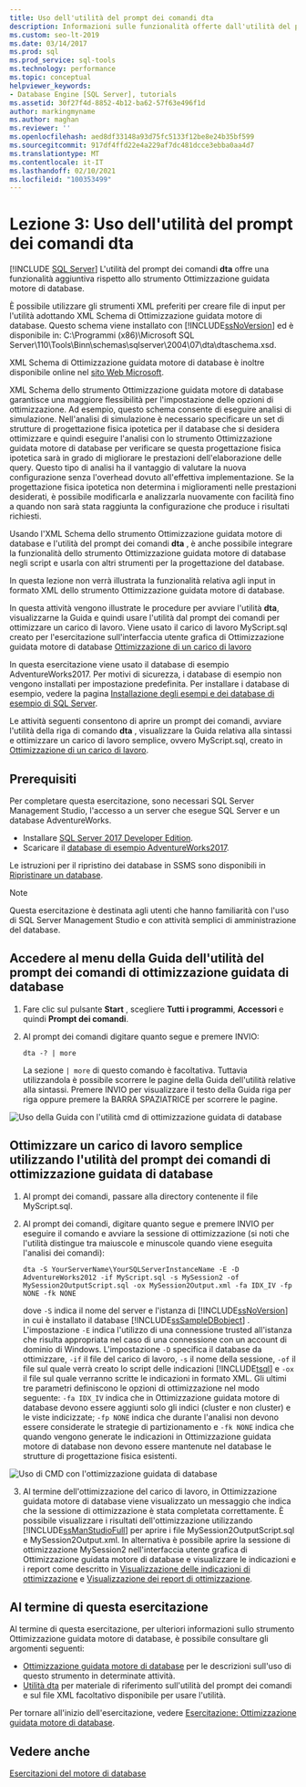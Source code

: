 ```yaml
---
title: Uso dell'utilità del prompt dei comandi dta
description: Informazioni sulle funzionalità offerte dall'utilità del prompt dei comandi dta, oltre a quelle fornite da Ottimizzazione guidata motore di database di SQL Server.
ms.custom: seo-lt-2019
ms.date: 03/14/2017
ms.prod: sql
ms.prod_service: sql-tools
ms.technology: performance
ms.topic: conceptual
helpviewer_keywords:
- Database Engine [SQL Server], tutorials
ms.assetid: 30f27f4d-8852-4b12-ba62-57f63e496f1d
author: markingmyname
ms.author: maghan
ms.reviewer: ''
ms.openlocfilehash: aed8df33148a93d75fc5133f12be8e24b35bf599
ms.sourcegitcommit: 917df4ffd22e4a229af7dc481dcce3ebba0aa4d7
ms.translationtype: MT
ms.contentlocale: it-IT
ms.lasthandoff: 02/10/2021
ms.locfileid: "100353499"
---
```

# <a name="lesson-3-using-the-dta-command-prompt-utility"></a>Lezione 3: Uso dell'utilità del prompt dei comandi dta
 [!INCLUDE [SQL Server](../../includes/applies-to-version/sqlserver.md)]
L'utilità del prompt dei comandi **dta** offre una funzionalità aggiuntiva rispetto allo strumento Ottimizzazione guidata motore di database.  
  
È possibile utilizzare gli strumenti XML preferiti per creare file di input per l'utilità adottando XML Schema di Ottimizzazione guidata motore di database. Questo schema viene installato con [!INCLUDE[ssNoVersion](../../includes/ssnoversion-md.md)] ed è disponibile in: C:\Programmi (x86)\Microsoft SQL Server\110\Tools\Binn\schemas\sqlserver\2004\07\dta\dtaschema.xsd.  
  
XML Schema di Ottimizzazione guidata motore di database è inoltre disponibile online nel [sito Web Microsoft](https://go.microsoft.com/fwlink/?linkid=43100&clcid=0x409).  
  
XML Schema dello strumento Ottimizzazione guidata motore di database garantisce una maggiore flessibilità per l'impostazione delle opzioni di ottimizzazione. Ad esempio, questo schema consente di eseguire analisi di simulazione. Nell'analisi di simulazione è necessario specificare un set di strutture di progettazione fisica ipotetica per il database che si desidera ottimizzare e quindi eseguire l'analisi con lo strumento Ottimizzazione guidata motore di database per verificare se questa progettazione fisica ipotetica sarà in grado di migliorare le prestazioni dell'elaborazione delle query. Questo tipo di analisi ha il vantaggio di valutare la nuova configurazione senza l'overhead dovuto all'effettiva implementazione. Se la progettazione fisica ipotetica non determina i miglioramenti nelle prestazioni desiderati, è possibile modificarla e analizzarla nuovamente con facilità fino a quando non sarà stata raggiunta la configurazione che produce i risultati richiesti.  
  
Usando l'XML Schema dello strumento Ottimizzazione guidata motore di database e l'utilità del prompt dei comandi **dta** , è anche possibile integrare la funzionalità dello strumento Ottimizzazione guidata motore di database negli script e usarla con altri strumenti per la progettazione del database.  
  
In questa lezione non verrà illustrata la funzionalità relativa agli input in formato XML dello strumento Ottimizzazione guidata motore di database.  
  
 In questa attività vengono illustrate le procedure per avviare l'utilità **dta**, visualizzarne la Guida e quindi usare l'utilità dal prompt dei comandi per ottimizzare un carico di lavoro. Viene usato il carico di lavoro MyScript.sql creato per l'esercitazione sull'interfaccia utente grafica di Ottimizzazione guidata motore di database [Ottimizzazione di un carico di lavoro](lesson-2-using-database-engine-tuning-advisor.md#tuning-a-workload)  
  
In questa esercitazione viene usato il database di esempio AdventureWorks2017. Per motivi di sicurezza, i database di esempio non vengono installati per impostazione predefinita. Per installare i database di esempio, vedere la pagina [Installazione degli esempi e dei database di esempio di SQL Server](../../samples/adventureworks-install-configure.md).  
  
Le attività seguenti consentono di aprire un prompt dei comandi, avviare l'utilità della riga di comando **dta** , visualizzare la Guida relativa alla sintassi e ottimizzare un carico di lavoro semplice, ovvero MyScript.sql, creato in [Ottimizzazione di un carico di lavoro](./lesson-2-using-database-engine-tuning-advisor.md).  

## <a name="prerequisites"></a>Prerequisiti 

Per completare questa esercitazione, sono necessari SQL Server Management Studio, l'accesso a un server che esegue SQL Server e un database AdventureWorks.

- Installare [SQL Server 2017 Developer Edition](https://www.microsoft.com/sql-server/sql-server-downloads).
- Scaricare il [database di esempio AdventureWorks2017](../../samples/adventureworks-install-configure.md).


Le istruzioni per il ripristino dei database in SSMS sono disponibili in [Ripristinare un database](../../relational-databases/backup-restore/restore-a-database-backup-using-ssms.md).

  >[!NOTE]
  > Questa esercitazione è destinata agli utenti che hanno familiarità con l'uso di SQL Server Management Studio e con attività semplici di amministrazione del database. 

## <a name="access-dta-command-prompt-utility-help-menu"></a>Accedere al menu della Guida dell'utilità del prompt dei comandi di ottimizzazione guidata di database
  
  
1.  Fare clic sul pulsante **Start** , scegliere **Tutti i programmi**, **Accessori** e quindi **Prompt dei comandi**.  
  
2.  Al prompt dei comandi digitare quanto segue e premere INVIO:  
  
    ```  
    dta -? | more  
    ```  
  
    La sezione `| more` di questo comando è facoltativa. Tuttavia utilizzandola è possibile scorrere le pagine della Guida dell'utilità relative alla sintassi. Premere INVIO per visualizzare il testo della Guida riga per riga oppure premere la BARRA SPAZIATRICE per scorrere le pagine.  

  ![Uso della Guida con l'utilità cmd di ottimizzazione guidata di database](media/dta-tutorials/dta-cmd-help.png)

## <a name="tune-simple-workload-using-the-dta-command-prompt-utility"></a>Ottimizzare un carico di lavoro semplice utilizzando l'utilità del prompt dei comandi di ottimizzazione guidata di database  


  
1.  Al prompt dei comandi, passare alla directory contenente il file MyScript.sql.  
  
2.  Al prompt dei comandi, digitare quanto segue e premere INVIO per eseguire il comando e avviare la sessione di ottimizzazione (si noti che l'utilità distingue tra maiuscole e minuscole quando viene eseguita l'analisi dei comandi):  
  
    ```  
    dta -S YourServerName\YourSQLServerInstanceName -E -D AdventureWorks2012 -if MyScript.sql -s MySession2 -of MySession2OutputScript.sql -ox MySession2Output.xml -fa IDX_IV -fp NONE -fk NONE  
    ```  
  
    dove `-S` indica il nome del server e l'istanza di [!INCLUDE[ssNoVersion](../../includes/ssnoversion-md.md)] in cui è installato il database [!INCLUDE[ssSampleDBobject](../../includes/sssampledbobject-md.md)] . L'impostazione `-E` indica l'utilizzo di una connessione trusted all'istanza che risulta appropriata nel caso di una connessione con un account di dominio di Windows. L'impostazione `-D` specifica il database da ottimizzare, `-if` il file del carico di lavoro, `-s` il nome della sessione, `-of` il file sul quale verrà creato lo script delle indicazioni [!INCLUDE[tsql](../../includes/tsql-md.md)] e `-ox` il file sul quale verranno scritte le indicazioni in formato XML. Gli ultimi tre parametri definiscono le opzioni di ottimizzazione nel modo seguente: `-fa IDX_IV` indica che in Ottimizzazione guidata motore di database devono essere aggiunti solo gli indici (cluster e non cluster) e le viste indicizzate; `-fp NONE` indica che durante l'analisi non devono essere considerate le strategie di partizionamento e `-fk NONE` indica che quando vengono generate le indicazioni in Ottimizzazione guidata motore di database non devono essere mantenute nel database le strutture di progettazione fisica esistenti.  

  ![Uso di CMD con l'ottimizzazione guidata di database](media/dta-tutorials/dta-cmd.png)
  
3.  Al termine dell'ottimizzazione del carico di lavoro, in Ottimizzazione guidata motore di database viene visualizzato un messaggio che indica che la sessione di ottimizzazione è stata completata correttamente. È possibile visualizzare i risultati dell'ottimizzazione utilizzando [!INCLUDE[ssManStudioFull](../../includes/ssmanstudiofull-md.md)] per aprire i file MySession2OutputScript.sql e MySession2Output.xml. In alternativa è possibile aprire la sessione di ottimizzazione MySession2 nell'interfaccia utente grafica di Ottimizzazione guidata motore di database e visualizzare le indicazioni e i report come descritto in [Visualizzazione delle indicazioni di ottimizzazione](./lesson-2-using-database-engine-tuning-advisor.md) e [Visualizzazione dei report di ottimizzazione](./lesson-2-using-database-engine-tuning-advisor.md).  
  
 
## <a name="after-you-finish-this-tutorial"></a>Al termine di questa esercitazione  
Al termine di questa esercitazione, per ulteriori informazioni sullo strumento Ottimizzazione guidata motore di database, è possibile consultare gli argomenti seguenti:  
  
-   [Ottimizzazione guidata motore di database](../../relational-databases/performance/database-engine-tuning-advisor.md) per le descrizioni sull'uso di questo strumento in determinate attività. 
-   [Utilità dta](../../tools/dta/dta-utility.md) per materiale di riferimento sull'utilità del prompt dei comandi e sul file XML facoltativo disponibile per usare l'utilità.  
  
Per tornare all'inizio dell'esercitazione, vedere [Esercitazione: Ottimizzazione guidata motore di database](../../tools/dta/tutorial-database-engine-tuning-advisor.md).  
  
## <a name="see-also"></a>Vedere anche  
[Esercitazioni del motore di database](../../relational-databases/database-engine-tutorials.md)  
